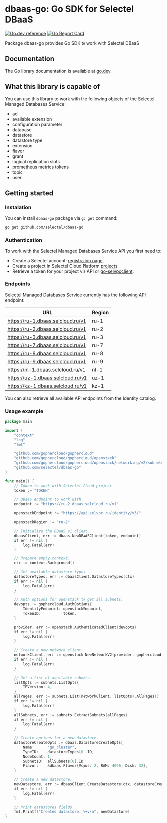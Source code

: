 # dbaas-go: Go SDK for Selectel DBaaS
[![Go.dev reference](https://img.shields.io/badge/go.dev-reference-007d9c?logo=go&logoColor=white&style=flat-square)](https://pkg.go.dev/github.com/selectel/dbaas-go/)
[![Go Report Card](https://goreportcard.com/badge/github.com/selectel/dbaas-go)](https://goreportcard.com/report/github.com/selectel/dbaas-go)

Package dbaas-go provides Go SDK to work with Selectel DBaaS

## Documentation

The Go library documentation is available at [go.dev](https://pkg.go.dev/github.com/selectel/dbaas-go).

## What this library is capable of

You can use this library to work with the following objects of the Selectel Managed Databases Service:

* acl
* available extension
* configuration parameter
* database
* datastore
* datastore type
* extension
* flavor
* grant
* logical replication slots
* prometheus metrics tokens
* topic
* user

## Getting started

### Instalation

You can install `dbaas-go` package via `go get` command:

```bash
go get github.com/selectel/dbaas-go
```

### Authentication

To work with the Selectel Managed Databases Service API you first need to:

* Create a Selectel account: [registration page](https://my.selectel.ru/registration).
* Create a project in Selectel Cloud Platform [projects](https://my.selectel.ru/vpc/projects).
* Retrieve a token for your project via API or [go-selvpcclient](https://github.com/selectel/go-selvpcclient).

### Endpoints

Selectel Managed Databases Service currently has the following API endpoint:

| URL                               | Region |
|-----------------------------------|--------|
| https://ru-1.dbaas.selcloud.ru/v1 | ru-1   |
| https://ru-2.dbaas.selcloud.ru/v1 | ru-2   |
| https://ru-3.dbaas.selcloud.ru/v1 | ru-3   |
| https://ru-7.dbaas.selcloud.ru/v1 | ru-7   |
| https://ru-8.dbaas.selcloud.ru/v1 | ru-8   |
| https://ru-9.dbaas.selcloud.ru/v1 | ru-9   |
| https://nl-1.dbaas.selcloud.ru/v1 | nl-1   |
| https://uz-1.dbaas.selcloud.ru/v1 | uz-1   |
| https://kz-1.dbaas.selcloud.ru/v1 | kz-1   |

You can also retrieve all available API endpoints from the Identity
catalog.

### Usage example

```go
package main

import (
    "context"
    "log"
    "fmt"

    "github.com/gophercloud/gophercloud"
    "github.com/gophercloud/gophercloud/openstack"
    "github.com/gophercloud/gophercloud/openstack/networking/v2/subnets"
    "github.com/selectel/dbaas-go"
)

func main() {
    // Token to work with Selectel Cloud project.
    token := "TOKEN"

    // DBaaS endpoint to work with.
    endpoint := "https://ru-2.dbaas.selcloud.ru/v1"

    openstackEndpoint := "https://api.selvpc.ru/identity/v3/"

    openstackRegion := "ru-2"

    // Initialize the DBaaS v1 client.
    dbaasClient, err := dbaas.NewDBAASClient(token, endpoint)
    if err != nil {
        log.Fatal(err)
    }

    // Prepare empty context.
    ctx := context.Background()

    // Get available datastore types.
    datastoreTypes, err := dbaasClient.DatastoreTypes(ctx)
    if err != nil {
        log.Fatal(err)
    }

    // Auth options for openstack to get all subnets.
    devopts := gophercloud.AuthOptions{
        IdentityEndpoint: openstackEndpoint,
        TokenID:          token,
    }

    provider, err := openstack.AuthenticatedClient(devopts)
    if err != nil {
        log.Fatal(err)
    }

    // Create a new network client.
    networkClient, err := openstack.NewNetworkV2(provider, gophercloud.EndpointOpts{Region: openstackRegion})
    if err != nil {
        log.Fatal(err)
    }

    // Get a list of available subnets.
    listOpts := subnets.ListOpts{
        IPVersion: 4,
    }
    allPages, err := subnets.List(networkClient, listOpts).AllPages()
    if err != nil {
        log.Fatal(err)
    }
    allSubnets, err := subnets.ExtractSubnets(allPages)
    if err != nil {
        log.Fatal(err)
    }

    // Create options for a new datastore.
    datastoreCreateOpts := dbaas.DatastoreCreateOpts{
        Name:      "go_cluster",
        TypeID:    datastoreTypes[0].ID,
        NodeCount: 1,
        SubnetID:  allSubnets[0].ID,
        Flavor:    &dbaas.Flavor{Vcpus: 2, RAM: 4096, Disk: 32},
    }

    // Create a new datastore.
    newDatastore, err := dbaasClient.CreateDatastore(ctx, datastoreCreateOpts)
    if err != nil {
        log.Fatal(err)
    }

    // Print datastores fields.
    fmt.Printf("Created datastore: %+v\n", newDatastore)
}

```
